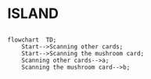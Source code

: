# ISLAND
## 
```mermaid
flowchart  TD;
    Start-->Scanning other cards;
    Start-->Scanning the mushroom card;
    Scanning other cards-->a;
    Scanning the mushroom card-->b;  
```
